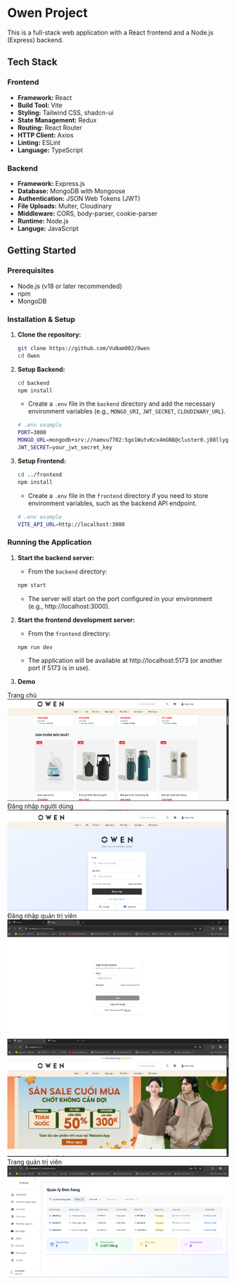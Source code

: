 # Owen Project

This is a full-stack web application with a React frontend and a Node.js (Express) backend.

## Tech Stack

### Frontend

- **Framework:** React
- **Build Tool:** Vite
- **Styling:** Tailwind CSS, shadcn-ui
- **State Management:** Redux
- **Routing:** React Router
- **HTTP Client:** Axios
- **Linting:** ESLint
- **Language:** TypeScript

### Backend

- **Framework:** Express.js
- **Database:** MongoDB with Mongoose
- **Authentication:** JSON Web Tokens (JWT)
- **File Uploads:** Multer, Cloudinary
- **Middleware:** CORS, body-parser, cookie-parser
- **Runtime:** Node.js
- **Languge:** JavaScript


## Getting Started

### Prerequisites

- Node.js (v18 or later recommended)
- npm
- MongoDB

### Installation & Setup

1.  **Clone the repository:**
    ```bash
    git clone https://github.com/VuNam002/Owen
    cd Owen
    ```

2.  **Setup Backend:**
    ```bash
    cd backend
    npm install
    ```
    - Create a `.env` file in the `backend` directory and add the necessary environment variables (e.g., `MONGO_URI`, `JWT_SECRET`, `CLOUDINARY_URL`).
    ```bash
    # .env example
    PORT=3000
    MONGO_URL=mongodb+srv://namvu7702:5go1WutvKcx4mGN8@cluster0.j08llyg.mongodb.net/shopnew?retryWrites=true&w=majority&appName=Cluster0
    JWT_SECRET=your_jwt_secret_key
    ```

3.  **Setup Frontend:**
    ```bash
    cd ../frontend
    npm install
    ```
    - Create a `.env` file in the `frontend` directory if you need to store environment variables, such as the backend API endpoint.
    ```bash
    # .env example
    VITE_API_URL=http://localhost:3000 
    ```

### Running the Application

1.  **Start the backend server:**
    - From the `backend` directory:
    ```bash
    npm start
    ```
    - The server will start on the port configured in your environment (e.g., http://localhost:3000).

2.  **Start the frontend development server:**
    - From the `frontend` directory:
    ```bash
    npm run dev
    ```
    - The application will be available at http://localhost:5173 (or another port if 5173 is in use).
3. **Demo**
<div >
    Trang chủ
    <img src="./demo/trangchu.png" alt="Trang chủ"/>
    Đăng nhập người dùng
    <img src = "./demo/login1.png" alt="Đăng nhập người dùng"/>
    Đăng nhập quản trị viên
    <img src = "./demo/login2.png" alt="Đăng nhập quản trị viên"/>
    <img src="./demo/demo1.png"/>
    Trang quản trị viên
    <img src="./demo/admin.png"/>
</div>